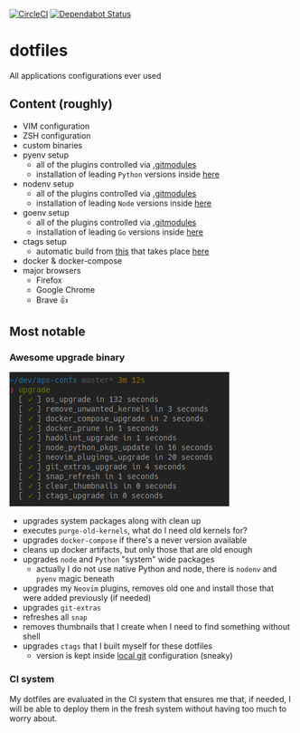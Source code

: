 [![CircleCI](https://circleci.com/gh/kornicameister/dotfiles/tree/master.svg?style=svg)](https://circleci.com/gh/kornicameister/dotfiles/tree/master)
[![Dependabot Status](https://api.dependabot.com/badges/status?host=github&repo=kornicameister/dotfiles)](https://dependabot.com)

# dotfiles

All applications configurations ever used

## Content (roughly)

- VIM configuration
- ZSH configuration
- custom binaries
- pyenv setup
  - all of the plugins controlled via [.gitmodules](./.gitmodules)
  - installation of leading `Python` versions inside [here](./install#L183)
- nodenv setup
  - all of the plugins controlled via [.gitmodules](./.gitmodules)
  - installation of leading `Node` versions inside [here](./install#L196)
- goenv setup
  - all of the plugins controlled via [.gitmodules](./.gitmodules)
  - installation of leading `Go` versions inside [here](./install#L210)
- ctags setup
  - automatic build from [this](https://github.com/universal-ctags/ctags) that takes place
    [here](./.installer/install_ctags.sh)
- docker & docker-compose
- major browsers
  - Firefox
  - Google Chrome
  - Brave :+1:

## Most notable

### Awesome upgrade binary

![upgrade_output](.img/upgrade_bin.png)

- upgrades system packages along with clean up
- executes `purge-old-kernels`, what do I need old kernels for?
- upgrades `docker-compose` if there's a never version available
- cleans up docker artifacts, but only those that are old enough
- upgrades `node` and `Python` "system" wide packages
  - actually I do not use native Python and node, there is `nodenv` and `pyenv` magic beneath
- upgrades my `Neovim` plugins, removes old one and install those that were added previously (if needed)
- upgrades `git-extras`
- refreshes all `snap`
- removes thumbnails that I create when I need to find something without shell
- upgrades `ctags` that I built myself for these dotfiles
  - version is kept inside [local git](./gitconfig#L19) configuration (sneaky)

### CI system

My dotfiles are evaluated in the CI system that ensures me that, if needed, I will be able to
deploy them in the fresh system without having too much to worry about.
